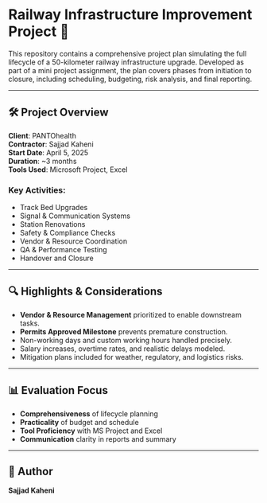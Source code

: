 # Railway Infrastructure Improvement Project 🚆

This repository contains a comprehensive project plan simulating the full lifecycle of a 50-kilometer railway infrastructure upgrade. Developed as part of a mini project assignment, the plan covers phases from initiation to closure, including scheduling, budgeting, risk analysis, and final reporting.

---

## 🛠 Project Overview

**Client**: PANTOhealth  
**Contractor**: Sajjad Kaheni  
**Start Date**: April 5, 2025  
**Duration**: ~3 months  
**Tools Used**: Microsoft Project, Excel  

### Key Activities:
- Track Bed Upgrades  
- Signal & Communication Systems  
- Station Renovations  
- Safety & Compliance Checks  
- Vendor & Resource Coordination  
- QA & Performance Testing  
- Handover and Closure  

---

## 🔍 Highlights & Considerations

- **Vendor & Resource Management** prioritized to enable downstream tasks.
- **Permits Approved Milestone** prevents premature construction.
- Non-working days and custom working hours handled precisely.
- Salary increases, overtime rates, and realistic delays modeled.
- Mitigation plans included for weather, regulatory, and logistics risks.

---

## 📊 Evaluation Focus

- **Comprehensiveness** of lifecycle planning  
- **Practicality** of budget and schedule  
- **Tool Proficiency** with MS Project and Excel  
- **Communication** clarity in reports and summary  

---

## 👤 Author

**Sajjad Kaheni**  
